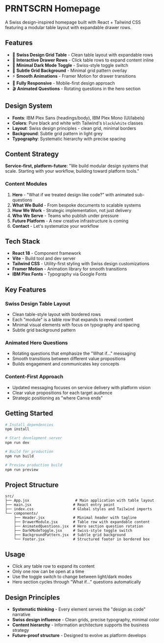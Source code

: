 # PRNTSCRN Homepage

A Swiss design-inspired homepage built with React + Tailwind CSS featuring a modular table layout with expandable drawer rows.

## Features

- 🧩 **Swiss Design Grid Table** - Clean table layout with expandable rows
- 🎯 **Interactive Drawer Rows** - Click table rows to expand content inline
- 🌙 **Minimal Dark Mode Toggle** - Swiss-style toggle switch
- 🎨 **Subtle Grid Background** - Minimal grid pattern overlay
- ⚡ **Smooth Animations** - Framer Motion for drawer transitions
- 📱 **Fully Responsive** - Mobile-first design approach
- 🎬 **Animated Questions** - Rotating questions in the hero section

## Design System

- **Fonts**: IBM Plex Sans (headings/body), IBM Plex Mono (UI/labels)
- **Colors**: Pure black and white with Tailwind's `black`/`white` classes
- **Layout**: Swiss design principles - clean grid, minimal borders
- **Background**: Subtle grid pattern in light grey
- **Typography**: Systematic hierarchy with precise spacing

## Content Strategy

**Service-first, platform-future**: "We build modular design systems that scale. Starting with your workflow, building toward platform tools."

### Content Modules

1. **Hero** - "What if we treated design like code?" with animated sub-questions
2. **What We Build** - From bespoke documents to scalable systems
3. **How We Work** - Strategic implementation, not just delivery
4. **Who We Serve** - Teams who publish under pressure
5. **Future Platform** - A new creative infrastructure is coming
6. **Contact** - Let's systematize your workflow

## Tech Stack

- **React 18** - Component framework
- **Vite** - Build tool and dev server
- **Tailwind CSS** - Utility-first styling with Swiss design customizations
- **Framer Motion** - Animation library for smooth transitions
- **IBM Plex Fonts** - Typography via Google Fonts

## Key Features

### Swiss Design Table Layout
- Clean table-style layout with bordered rows
- Each "module" is a table row that expands to reveal content
- Minimal visual elements with focus on typography and spacing
- Subtle grid background pattern

### Animated Hero Questions
- Rotating questions that emphasize the "What if..." messaging
- Smooth transitions between different value propositions
- Builds engagement and communicates key concepts

### Content-First Approach
- Updated messaging focuses on service delivery with platform vision
- Clear value propositions for each target audience
- Strategic positioning as "where Canva ends"

## Getting Started

```bash
# Install dependencies
npm install

# Start development server
npm run dev

# Build for production
npm run build

# Preview production build
npm run preview
```

## Project Structure

```
src/
├── App.jsx                     # Main application with table layout
├── main.jsx                   # React entry point
├── index.css                  # Global styles and Tailwind imports
└── components/
    ├── Header.jsx             # Minimal header with tagline
    ├── DrawerModule.jsx       # Table row with expandable content
    ├── AnimatedQuestions.jsx  # Hero section question rotation
    ├── DarkModeToggle.jsx     # Swiss-style toggle switch
    ├── BackgroundPattern.jsx  # Subtle grid background
    └── Footer.jsx             # Structured footer in bordered box
```

## Usage

- Click any table row to expand its content
- Only one row can be open at a time
- Use the toggle switch to change between light/dark modes
- Hero section cycles through "What if..." questions automatically

## Design Principles

- **Systematic thinking** - Every element serves the "design as code" narrative
- **Swiss design influence** - Clean grids, precise typography, minimal color
- **Content hierarchy** - Information architecture supports the business strategy
- **Future-proof structure** - Designed to evolve as platform develops
